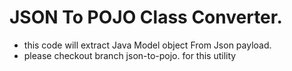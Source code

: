 # JSON To POJO Class Converter.
- this code will extract Java Model object From Json payload.
- please checkout branch json-to-pojo. for this utility 

